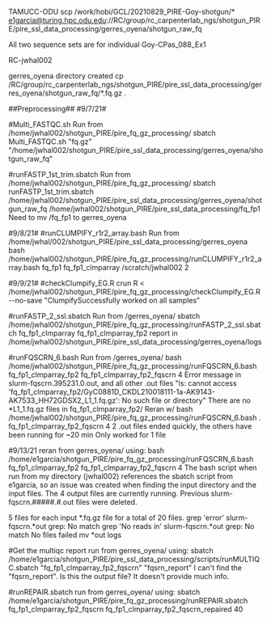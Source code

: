 TAMUCC-ODU
scp /work/hobi/GCL/20210829_PIRE-Goy-shotgun/* e1garcia@turing.hpc.odu.edu://RC/group/rc_carpenterlab_ngs/shotgun_PIRE/pire_ssl_data_processing/gerres_oyena/shotgun_raw_fq

All two sequence sets are for individual Goy-CPas_088_Ex1

RC-jwhal002

gerres_oyena directory created
cp /RC/group/rc_carpenterlab_ngs/shotgun_PIRE/pire_ssl_data_processing/gerres_oyena/shotgun_raw_fq/*.fq.gz .

##Preprocessing##
#9/7/21#

#Multi_FASTQC.sh
Run from /home/jwhal002/shotgun_PIRE/pire_fq_gz_processing/
sbatch Multi_FASTQC.sh "fq.gz" "/home/jwhal002/shotgun_PIRE/pire_ssl_data_processing/gerres_oyena/shotgun_raw_fq"

#runFASTP_1st_trim.sbatch
Run from /home/jwhal002/shotgun_PIRE/pire_fq_gz_processing/
sbatch runFASTP_1st_trim.sbatch /home/jwhal002/shotgun_PIRE/pire_ssl_data_processing/gerres_oyena/shotgun_raw_fq /home/jwhal002/shotgun_PIRE/pire_ssl_data_processing/fq_fp1
Need to mv /fq_fp1 to gerres_oyena

#9/8/21#
#runCLUMPIFY_r1r2_array.bash
Run from /home/jwhal/002/shotgun_PIRE/pire_ssl_data_processing/gerres_oyena
bash /home/jwhal002/shotgun_PIRE/pire_fq_gz_processing/runCLUMPIFY_r1r2_array.bash fq_fp1 fq_fp1_clmparray /scratch/jwhal002 2

#9/9/21#
#checkClumpify_EG.R
crun R < /home/jwhal002/shotgun_PIRE/pire_fq_gz_processing/checkClumpify_EG.R --no-save
"ClumpifySuccessfully worked on all samples"

#runFASTP_2_ssl.sbatch
Run from /gerres_oyena/
sbatch /home/jwhal002/shotgun_PIRE/pire_fq_gz_processing/runFASTP_2_ssl.sbatch fq_fp1_clmparray fq_fp1_clmparray_fp2
report in /home/jwhal002/shotgun_PIRE/pire_ssl_data_processing/gerres_oyena/logs

#runFQSCRN_6.bash
Run from /gerres_oyena/
bash /home/jwhal002/shotgun_PIRE/pire_fq_gz_processing/runFQSCRN_6.bash fq_fp1_clmparray_fp2 fq_fp1_clmparray_fp2_fqscrn 4
Error message in slurm-fqscrn.395231.0.out, and all other .out files
"ls: cannot access 'fq_fp1_clmparray_fp2/GyC0881D_CKDL210018111-1a-AK9143-AK7533_HH72GDSX2_L1_1.fq.gz': No such file or directory"
There are no *L1_1.fq.gz files in fq_fp1_clmparray_fp2/
Reran w/
bash /home/jwhal002/shotgun_PIRE/pire_fq_gz_processing/runFQSCRN_6.bash . fq_fp1_clmparray_fp2_fqscrn 4
2 .out files ended quickly, the others have been running for ~20 min
Only worked for 1 file

#9/13/21
reran from gerres_oyena/ using:
bash /home/e1garcia/shotgun_PIRE/pire_fq_gz_processing/runFQSCRN_6.bash fq_fp1_clmparray_fp2 fq_fp1_clmparray_fp2_fqscrn 4
The bash script when run from my directory (jwhal002) references the sbatch script from e1garcia, so an issue was created when finding the input directory and the input files. 
The 4 output files are currently running.
Previous slurm-fqscrn.#####.#.out files were deleted.

5 files for each input *.fq.gz file for a total of 20 files.
grep 'error' slurm-fqscrn.*out
grep: No match
grep 'No reads in' slurm-fqscrn.*out
grep: No match
No files failed
mv *out logs

#Get the multiqc report
run from gerres_oyena/ using:
sbatch /home/e1garcia/shotgun_PIRE/pire_ssl_data_processing/scripts/runMULTIQC.sbatch "fq_fp1_clmparray_fp2_fqscrn" "fqsrn_report"
I can't find the "fqsrn_report". Is this the output file? It doesn't provide much info. 

#runREPAIR.sbatch
run from gerres_oyena/ using:
sbatch /home/e1garcia/shotgun_PIRE/pire_fq_gz_processing/runREPAIR.sbatch fq_fp1_clmparray_fp2_fqscrn fq_fp1_clmparray_fp2_fqscrn_repaired 40

